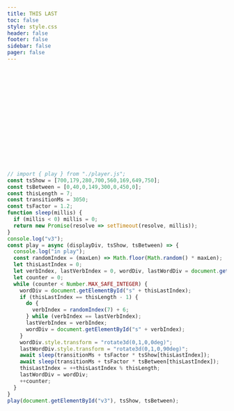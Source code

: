 ```yaml
---
title: THIS LAST
toc: false
style: style.css
header: false
footer: false
sidebar: false
pager: false
---
```

<div id="v3" class="field">
  <div id=s0 class="spel this" style="opacity:1;transform:rotate3d(0,1,0,90deg)">THIS</div>
  <div id=s1 class="spel is" style="opacity:1;transform:rotate3d(0,1,0,90deg)">IS</div>
  <div id=s2 class="spel my" style="opacity:1;transform:rotate3d(0,1,0,90deg)">MY</div>
  <div id=s3 class="spel last" style="opacity:1;transform:rotate3d(0,1,0,90deg)">LAST</div>
  <div id=s4 class="spel time" style="opacity:1;transform:rotate3d(0,1,0,90deg)">TIME</div>
  <div id=s5 class="spel to" style="opacity:1;1;transform:rotate3d(0,1,0,90deg)">TO</div>
  <div id=s6 class="spel feel" style="opacity:1;transform:rotate3d(0,1,0,90deg)">FEEL</div>
  <div id=s7 class="spel hear" style="opacity:1;transform:rotate3d(0,1,0,90deg)">HEAR</div>
  <div id=s8 class="spel know" style="opacity:1;transform:rotate3d(0,1,0,90deg)">KNOW</div>
  <div id=s9 class="spel read" style="opacity:1;transform:rotate3d(0,1,0,90deg)">READ</div>
  <div id=s10 class="spel see" style="opacity:1;transform:rotate3d(0,1,0,90deg)">SEE</div>
  <div id=s11 class="spel taste" style="opacity:1;transform:rotate3d(0,1,0,90deg)">TASTE</div>
  <div id=s12 class="spel touch" style="opacity:1;transform:rotate3d(0,1,0,90deg)">TOUCH</div>
</div>

```js
// import { play } from "./player.js";
const tsShow = [700,179,280,700,560,169,649,750];
const tsBetween = [0,40,0,149,300,0,450,0];
const thisLength = 7;
const transitionMs = 3050;
const tsFactor = 1.2;
function sleep(millis) {
  if (millis < 0) millis = 0;
  return new Promise(resolve => setTimeout(resolve, millis));
}
console.log("v3");
const play = async (displayDiv, tsShow, tsBetween) => {
  console.log("in play");
  const randomIndex = (maxLen) => Math.floor(Math.random() * maxLen);
  let thisLastIndex = 0;
  let verbIndex, lastVerbIndex = 0, wordDiv, lastWordDiv = document.getElementById("s6");
  let counter = 0;
  while (counter < Number.MAX_SAFE_INTEGER) {
    wordDiv = document.getElementById("s" + thisLastIndex);
    if (thisLastIndex == thisLength - 1) {
      do {
        verbIndex = randomIndex(7) + 6;
      } while (verbIndex == lastVerbIndex);
      lastVerbIndex = verbIndex;
      wordDiv = document.getElementById("s" + verbIndex);
    }
    wordDiv.style.transform = "rotate3d(0,1,0,0deg)";
    lastWordDiv.style.transform = "rotate3d(0,1,0,90deg)";
    await sleep(transitionMs + tsFactor * tsShow[thisLastIndex]);
    await sleep(transitionMs + tsFactor * tsBetween[thisLastIndex]);
    thisLastIndex = ++thisLastIndex % thisLength;
    lastWordDiv = wordDiv;
    ++counter;
  }
}
play(document.getElementById("v3"), tsShow, tsBetween);
```